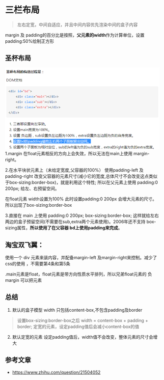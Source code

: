 
# 三栏布局 
> 左右定宽，中间自适应，并且中间内容优先渲染中间的盒子内容

margin 及 padding的百分比是按照，**父元素的width**作为计算单位，设置padding:50%绘制正方形

## 圣杯布局

![圣杯布局](../imgs/CSS系列/三栏布局/圣杯布局.png) <br/>
1.margin 在float元素相反的方向上会失效，所以无法在main上使用 margin-right。

2.在水平块状元素上（未给定宽度,父容器的100%） 使用padding-left 及 padding-right 改变父容器的元素尺寸(减小它的宽度,总体尺寸不会改变这点类似于box-sizing:border-box)，就是利用这个特性;
所以在父元素上使用 padding:0 200px; 给左、右预留空间。

在float元素 width设置为100% 此时设置padding:0 200px 会增大元素的尺寸。所以出现了box-sizing:border-box

3.直接在 main 上使用 padding:0 200px; box-sizing:border-box; 这样就给左右两边的盒子预留空间(不需要在sub,extra两个元素使用)。2006年还不支持 box-sizing属性，**所以使用了在父容器 bd上使用padding来完成**。

## 淘宝双飞翼：
使用一个 div 元素来装内容，并配备margin-left 及margin-right来控制。减少了css的使用 ，不需要第4条和第5条

.main元素是float，float元素是带方向性质水平排列，所以兄弟float元素的 负margin 可以把元素

## 总结
1. 默认的盒子模型 width 只包括content-box,不包含padding及border
> 设置box-sizing:border-box之后 width = content-box + padding + border; 定宽的元素，设定padding值后会减小content-box的值
2. 默认定宽的元素 设定padding值后，width值不会改变，整体元素的尺寸会增大
## 参考文章
* https://www.zhihu.com/question/21504052

